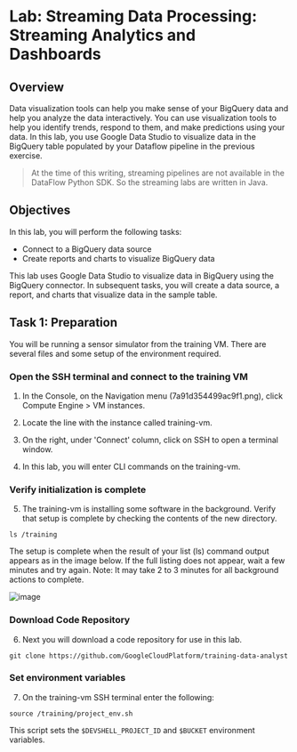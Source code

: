# Lab: Streaming Data Processing: Streaming Analytics and Dashboards

## Overview
Data visualization tools can help you make sense of your BigQuery data and help you analyze the data interactively. You can use visualization tools to help you identify trends, respond to them, and make predictions using your data. In this lab, you use Google Data Studio to visualize data in the BigQuery table populated by your Dataflow pipeline in the previous exercise.

> At the time of this writing, streaming pipelines are not available in the DataFlow Python SDK. So the streaming labs are written in Java.

## Objectives
In this lab, you will perform the following tasks:

- Connect to a BigQuery data source
- Create reports and charts to visualize BigQuery data

This lab uses Google Data Studio to visualize data in BigQuery using the BigQuery connector. In subsequent tasks, you will create a data source, a report, and charts that visualize data in the sample table.

## Task 1: Preparation
You will be running a sensor simulator from the training VM. There are several files and some setup of the environment required.

### Open the SSH terminal and connect to the training VM
1. In the Console, on the Navigation menu (7a91d354499ac9f1.png), click Compute Engine > VM instances.

2. Locate the line with the instance called training-vm.

3. On the right, under 'Connect' column, click on SSH to open a terminal window.

4. In this lab, you will enter CLI commands on the training-vm.

### Verify initialization is complete
5. The training-vm is installing some software in the background. Verify that setup is complete by checking the contents of the new directory.
```
ls /training
```

The setup is complete when the result of your list (ls) command output appears as in the image below. If the full listing does not appear, wait a few minutes and try again. Note: It may take 2 to 3 minutes for all background actions to complete.

![image](https://user-images.githubusercontent.com/1645304/137638213-4c500494-68ee-465d-800b-e4e084ebf7fc.png)

### Download Code Repository
6. Next you will download a code repository for use in this lab.
```
git clone https://github.com/GoogleCloudPlatform/training-data-analyst
```

### Set environment variables
7. On the training-vm SSH terminal enter the following:
```
source /training/project_env.sh
```
This script sets the `$DEVSHELL_PROJECT_ID` and `$BUCKET` environment variables.


